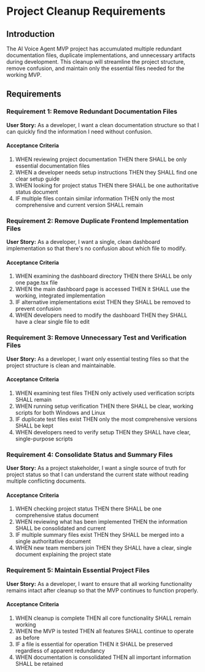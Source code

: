 # Project Cleanup Requirements

## Introduction

The AI Voice Agent MVP project has accumulated multiple redundant documentation files, duplicate implementations, and unnecessary artifacts during development. This cleanup will streamline the project structure, remove confusion, and maintain only the essential files needed for the working MVP.

## Requirements

### Requirement 1: Remove Redundant Documentation Files

**User Story:** As a developer, I want a clean documentation structure so that I can quickly find the information I need without confusion.

#### Acceptance Criteria

1. WHEN reviewing project documentation THEN there SHALL be only essential documentation files
2. WHEN a developer needs setup instructions THEN they SHALL find one clear setup guide
3. WHEN looking for project status THEN there SHALL be one authoritative status document
4. IF multiple files contain similar information THEN only the most comprehensive and current version SHALL remain

### Requirement 2: Remove Duplicate Frontend Implementation Files

**User Story:** As a developer, I want a single, clean dashboard implementation so that there's no confusion about which file to modify.

#### Acceptance Criteria

1. WHEN examining the dashboard directory THEN there SHALL be only one page.tsx file
2. WHEN the main dashboard page is accessed THEN it SHALL use the working, integrated implementation
3. IF alternative implementations exist THEN they SHALL be removed to prevent confusion
4. WHEN developers need to modify the dashboard THEN they SHALL have a clear single file to edit

### Requirement 3: Remove Unnecessary Test and Verification Files

**User Story:** As a developer, I want only essential testing files so that the project structure is clean and maintainable.

#### Acceptance Criteria

1. WHEN examining test files THEN only actively used verification scripts SHALL remain
2. WHEN running setup verification THEN there SHALL be clear, working scripts for both Windows and Linux
3. IF duplicate test files exist THEN only the most comprehensive versions SHALL be kept
4. WHEN developers need to verify setup THEN they SHALL have clear, single-purpose scripts

### Requirement 4: Consolidate Status and Summary Files

**User Story:** As a project stakeholder, I want a single source of truth for project status so that I can understand the current state without reading multiple conflicting documents.

#### Acceptance Criteria

1. WHEN checking project status THEN there SHALL be one comprehensive status document
2. WHEN reviewing what has been implemented THEN the information SHALL be consolidated and current
3. IF multiple summary files exist THEN they SHALL be merged into a single authoritative document
4. WHEN new team members join THEN they SHALL have a clear, single document explaining the project state

### Requirement 5: Maintain Essential Project Files

**User Story:** As a developer, I want to ensure that all working functionality remains intact after cleanup so that the MVP continues to function properly.

#### Acceptance Criteria

1. WHEN cleanup is complete THEN all core functionality SHALL remain working
2. WHEN the MVP is tested THEN all features SHALL continue to operate as before
3. IF a file is essential for operation THEN it SHALL be preserved regardless of apparent redundancy
4. WHEN documentation is consolidated THEN all important information SHALL be retained